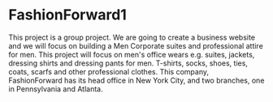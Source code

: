 # FashionForward1
This project is a group project. We are going to create a business website and we will focus on building a Men Corporate suites and professional attire for men. This project will focus on men's office wears e.g. suites, jackets, dressing shirts and dressing pants for men. T-shirts, socks, shoes, ties, coats, scarfs and other professional clothes.
This company, FashionForward has its head office in New York City, and two branches, one in Pennsylvania and Atlanta.
